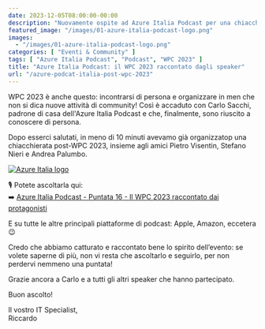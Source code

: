 ```yaml
---
date: 2023-12-05T08:00:00-00:00
description: "Nuovamente ospite ad Azure Italia Podcast per una chiacchierata post-evento WPC, insieme a Stefano Nieri, Pietro Visentin, Andrea Palumbo e Carlo Sacchi."
featured_image: "/images/01-azure-italia-podcast-logo.png"
images:
  - "/images/01-azure-italia-podcast-logo.png"
categories: [ "Eventi & Community" ]
tags: [ "Azure Italia Podcast", "Podcast", "WPC 2023" ]
title: "Azure Italia Podcast: il WPC 2023 raccontato dagli speaker"
url: "/azure-podcat-italia-post-wpc-2023"
---
```

WPC 2023 è anche questo: incontrarsi di persona e organizzare in men che non si dica nuove attività di community! Così è accaduto con Carlo Sacchi, padrone di casa dell'Azure Italia Podcast e che, finalmente, sono riuscito a conoscere di persona.

Dopo esserci salutati, in meno di 10 minuti avevamo già organizzatop una chiacchierata post-WPC 2023, insieme agli amici Pietro Visentin, Stefano Nieri e Andrea Palumbo.

[![Azure Italia logo](/images/01-azure-italia-podcast-logo.png)](https://open.spotify.com/episode/23En0p7uhrt602SBwP3zlU)

🎙️ Potete ascoltarla qui:  
➡️ [Azure Italia Podcast - Puntata 16 - Il WPC 2023 raccontato dai protagonisti](https://open.spotify.com/episode/23En0p7uhrt602SBwP3zlU)

E su tutte le altre principali piattaforme di podcast: Apple, Amazon, eccetera 😉

Credo che abbiamo catturato e raccontato bene lo spirito dell’evento: se volete saperne di più, non vi resta che ascoltarlo e seguirlo, per non perdervi nemmeno una puntata!

Grazie ancora a Carlo e a tutti gli altri speaker che hanno partecipato.

Buon ascolto!

Il vostro IT Specialist,  
Riccardo